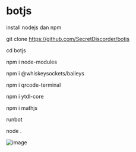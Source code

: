 # botjs


install nodejs dan npm

git clone https://github.com/SecretDiscorder/botjs

cd botjs


npm i node-modules


npm i @whiskeysockets/baileys


npm i qrcode-terminal

npm i ytdl-core

npm i mathjs

runbot


node .

![image](https://github.com/SecretDiscorder/botjs/assets/139457966/d95df45a-7ed6-443f-973f-d3d9ba713957)
